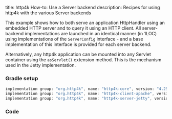 title: http4k How-to: Use a Server backend
description: Recipes for using http4k with the various Server backends

This example shows how to both serve an application HttpHandler using an embedded HTTP server and to query it using an HTTP client. All server-backend implementations are launched in an identical manner (in 1LOC) using implementations of the `ServerConfig` interface - and a base implementation of this interface is provided for each server backend.

Alternatively, any http4k application can be mounted into any Servlet container using the `asServlet()` extension method. This is the mechanism used in the Jetty implementation.

### Gradle setup

```groovy
implementation group: "org.http4k", name: "http4k-core", version: "4.25.10.0"
implementation group: "org.http4k", name: "http4k-client-apache", version: "4.25.10.0"
implementation group: "org.http4k", name: "http4k-server-jetty", version: "4.25.10.0"
```

### Code [<img class="octocat"/>](https://github.com/http4k/http4k/blob/master/src/docs/guide/howto/use_a_server_backend/example.kt)

<script src="https://gist-it.appspot.com/https://github.com/http4k/http4k/blob/master/src/docs/guide/howto/use_a_server_backend/example.kt"></script>
